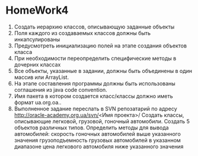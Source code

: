 # HomeWork4
1. Создать иерархию классов, описывающую заданные объекты
2. Поля каждого из создаваемых классов должны быть инкапсулированы
3. Предусмотреть инициализацию полей на этапе создания объектов класса
4. При необходимости переопределить специфические методы в дочерних классах
5. Все объекты, указанные в задании, должны быть объединены в один массив или ArrayList.
6. На этапе составления программы должны быть использованы соглашения из java code convention.
7. Имя пакета в котором создается класс/классы должно иметь формат ua.org.oa.<Jira Login>.
8. Выполненное задание переслать в SVN репозатарий по адресу http://oracle-academy.org.ua/svn/<Имя проекта>/<Jira login>
Создать классы, описывающие легковой, грузовой, гоночный автомобили. Создать 5 объектов различных типов. Определить методы для вывода автомобилей:
скорость гоночных автомобилей выше указанного значения
грузоподъемность грузовых автомобилей в указанном диапазоне
цена легкового автомобиля ниже указанного значения
